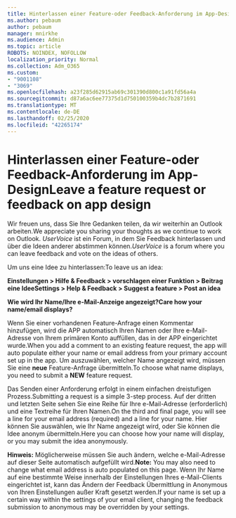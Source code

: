 ```yaml
---
title: Hinterlassen einer Feature-oder Feedback-Anforderung im App-Design
ms.author: pebaum
author: pebaum
manager: mnirkhe
ms.audience: Admin
ms.topic: article
ROBOTS: NOINDEX, NOFOLLOW
localization_priority: Normal
ms.collection: Adm_O365
ms.custom:
- "9001108"
- "3069"
ms.openlocfilehash: a23f285d62915ab69c301390d800c1a91fd56a4a
ms.sourcegitcommit: d87a6ac6ee77375d1d750100359b4dc7b2871691
ms.translationtype: MT
ms.contentlocale: de-DE
ms.lasthandoff: 02/25/2020
ms.locfileid: "42265174"
---
```

# <a name="leave-a-feature-request-or-feedback-on-app-design"></a><span data-ttu-id="ef1fd-102">Hinterlassen einer Feature-oder Feedback-Anforderung im App-Design</span><span class="sxs-lookup"><span data-stu-id="ef1fd-102">Leave a feature request or feedback on app design</span></span>

<span data-ttu-id="ef1fd-103">Wir freuen uns, dass Sie Ihre Gedanken teilen, da wir weiterhin an Outlook arbeiten.</span><span class="sxs-lookup"><span data-stu-id="ef1fd-103">We appreciate you sharing your thoughts as we continue to work on Outlook.</span></span> <span data-ttu-id="ef1fd-104">*UserVoice* ist ein Forum, in dem Sie Feedback hinterlassen und über die Ideen anderer abstimmen können.</span><span class="sxs-lookup"><span data-stu-id="ef1fd-104">*UserVoice* is a forum where you can leave feedback and vote on the ideas of others.</span></span>  

<span data-ttu-id="ef1fd-105">Um uns eine Idee zu hinterlassen:</span><span class="sxs-lookup"><span data-stu-id="ef1fd-105">To leave us an idea:</span></span> 

<span data-ttu-id="ef1fd-106">**Einstellungen > Hilfe & Feedback > vorschlagen einer Funktion > Beitrag eine Idee**</span><span class="sxs-lookup"><span data-stu-id="ef1fd-106">**Settings > Help & Feedback > Suggest a feature > Post an idea**</span></span> 

<span data-ttu-id="ef1fd-107">**Wie wird Ihr Name/Ihre e-Mail-Anzeige angezeigt?**</span><span class="sxs-lookup"><span data-stu-id="ef1fd-107">**Care how your name/email displays?**</span></span>

<span data-ttu-id="ef1fd-108">Wenn Sie einer vorhandenen Feature-Anfrage einen Kommentar hinzufügen, wird die APP automatisch Ihren Namen oder Ihre e-Mail-Adresse von Ihrem primären Konto auffüllen, das in der APP eingerichtet wurde.</span><span class="sxs-lookup"><span data-stu-id="ef1fd-108">When you add a comment to an existing feature request, the app will auto populate either your name or email address from your primary account set up in the app.</span></span> <span data-ttu-id="ef1fd-109">Um auszuwählen, welcher Name angezeigt wird, müssen Sie eine **neue** Feature-Anfrage übermitteln.</span><span class="sxs-lookup"><span data-stu-id="ef1fd-109">To choose what name displays, you need to submit a **NEW** feature request.</span></span> 

<span data-ttu-id="ef1fd-110">Das Senden einer Anforderung erfolgt in einem einfachen dreistufigen Prozess.</span><span class="sxs-lookup"><span data-stu-id="ef1fd-110">Submitting a request is a simple 3-step process.</span></span> <span data-ttu-id="ef1fd-111">Auf der dritten und letzten Seite sehen Sie eine Reihe für Ihre e-Mail-Adresse (erforderlich) und eine Textreihe für Ihren Namen.</span><span class="sxs-lookup"><span data-stu-id="ef1fd-111">On the third and final page, you will see a line for your email address (required) and a line for your name.</span></span> <span data-ttu-id="ef1fd-112">Hier können Sie auswählen, wie Ihr Name angezeigt wird, oder Sie können die Idee anonym übermitteln.</span><span class="sxs-lookup"><span data-stu-id="ef1fd-112">Here you can choose how your name will display, or you may submit the idea anonymously.</span></span> 

<span data-ttu-id="ef1fd-113">**Hinweis:** Möglicherweise müssen Sie auch ändern, welche e-Mail-Adresse auf dieser Seite automatisch aufgefüllt wird.</span><span class="sxs-lookup"><span data-stu-id="ef1fd-113">**Note:** You may also need to change what email address is auto populated on this page.</span></span> <span data-ttu-id="ef1fd-114">Wenn Ihr Name auf eine bestimmte Weise innerhalb der Einstellungen Ihres e-Mail-Clients eingerichtet ist, kann das Ändern der Feedback Übermittlung in Anonymous von Ihren Einstellungen außer Kraft gesetzt werden.</span><span class="sxs-lookup"><span data-stu-id="ef1fd-114">If your name is set up a certain way within the settings of your email client, changing the feedback submission to anonymous may be overridden by your settings.</span></span> 
